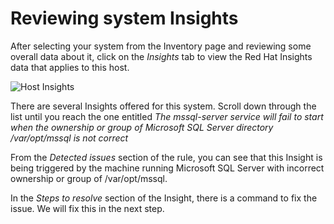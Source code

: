 # Reviewing system Insights

After selecting your system from the Inventory page and reviewing some
overall data about it, click on the _Insights_ tab to view the Red Hat
Insights data that applies to this host.

![Host Insights](/rhel-labs/scenarios/insights-workshop/assets/host-homepage.png)

There are several Insights offered for this system.  Scroll down through the
list until you reach the one entitled _The mssql-server service will fail to start when the ownership or group of Microsoft SQL Server directory /var/opt/mssql is not correct_

From the _Detected issues_ section of the rule, you can see that this Insight
is being triggered by the machine running Microsoft SQL Server with incorrect ownership or group of /var/opt/mssql.  

In the _Steps to resolve_ section of the Insight, there is a command to fix the issue. We will fix this in the next step.
